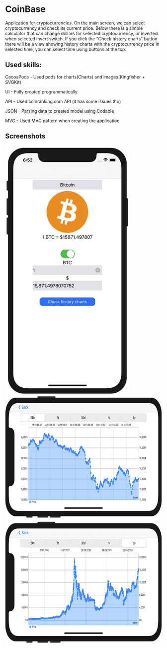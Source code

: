 # CoinBase
Application for cryptocurrencies.
On the main screen, we can select cryptocurrency and check its current price. Below there is a simple calculator that can change dollars for selected cryptocurrency, or inverted when selected invert switch. If you click the "Check history charts" button there will be a view showing history charts with the cryptocurrency price in selected time, you can select time using buttons at the top.

## Used skills:
CocoaPods - Used pods for charts(Charts) and images(Kingfisher + SVGKit)

UI - Fully created programmatically

API - Used coinranking.com API (it has some issues tho)

JSON - Parsing data to created model using Codable

MVC - Used MVC pattern when creating the application


## Screenshots

<img src="https://github.com/qyzdo/CoinBase/raw/main/Screenshots/Screenshot%202020-11-14%20at%2018.52.55.png" width="400" height="800">

<img src="https://raw.githubusercontent.com/qyzdo/CoinBase/main/Screenshots/Screenshot%202020-11-14%20at%2019.49.00.png" width="800" height="400">

<img src="https://raw.githubusercontent.com/qyzdo/CoinBase/main/Screenshots/Screenshot%202020-11-14%20at%2019.49.33.png" width="800" height="400">